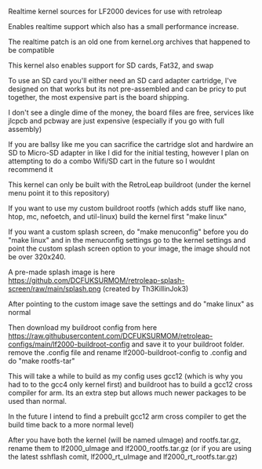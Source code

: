 Realtime kernel sources for LF2000 devices for use with retroleap

Enables realtime support which also has a small performance increase.

The realtime patch is an old one from kernel.org archives that happened to be compatible

This kernel also enables support for SD cards, Fat32, and swap

To use an SD card you'll either need an SD card adapter cartridge, I've designed on that works but its not pre-assembled and can be pricy to put together, the most expensive part is the board shipping.

I don't see a dingle dime of the money, the board files are free, services like jlcpcb and pcbway are just expensive (especially if you go with full assembly)

If you are ballsy like me you can sacrifice the cartridge slot and hardwire an SD to Micro-SD adapter in like I did for the initial testing, however I plan on attempting to do a combo Wifi/SD cart in the future so I wouldnt recommend it

This kernel can only be built with the RetroLeap buildroot (under the kernel menu point it to this repository)

If you want to use my custom buildroot rootfs (which adds stuff like nano, htop, mc, nefoetch, and util-linux) build the kernel first "make linux" 

If you want a custom splash screen, do "make menuconfig" before you do "make linux" and in the menuconfig settings go to the kernel settings and point the custom splash screen option to your image, the image should not be over 320x240.

A pre-made splash image is here https://github.com/DCFUKSURMOM/retroleap-splash-screen/raw/main/splash.png (created by Th3KillinJok3)

After pointing to the custom image save the settings and do "make linux" as normal

Then download my buildroot config from here https://raw.githubusercontent.com/DCFUKSURMOM/retroleap-configs/main/lf2000-buildroot-config and save it to your buildroot folder. remove the .config file and rename lf2000-buildroot-config to .config and do "make rootfs-tar" 

This will take a while to build as my config uses gcc12 (which is why you had to to the gcc4 only kernel first) and buildroot has to build a gcc12 cross compiler for arm. Its an extra step but allows much newer packages to be used than normal.

In the future I intend to find a prebuilt gcc12 arm cross compiler to get the build time back to a more normal level)

After you have both the kernel (will be named uImage) and rootfs.tar.gz, rename them to lf2000_uImage and lf2000_rootfs.tar.gz (or if you are using the latest sshflash comit, lf2000_rt_uImage and lf2000_rt_rootfs.tar.gz)

